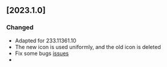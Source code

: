 ## [2023.1.0]

### Changed
- Adapted for 233.11361.10
- The new icon is used uniformly, and the old icon is deleted
- Fix some bugs [issues](https://github.com/mbtsp/Databae-Tool/milestone/4?closed=1)
- 
